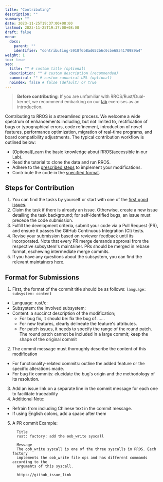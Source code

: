 ```yaml
---
title: "Contributing"
description: ""
summary: ""
date: 2023-11-25T19:37:00+08:00
lastmod: 2023-11-25T19:37:00+08:00
draft: false
menu:
  docs:
    parent: ""
    identifier: "contributing-5910f6b8ad652b6c0cbe6834170989a4"
weight: 1
toc: true
seo:
  title: "" # custom title (optional)
  description: "" # custom description (recommended)
  canonical: "" # custom canonical URL (optional)
  noindex: false # false (default) or true
---
```


> **Before contributing**:
> If you are unfamiliar with RROS/Rust/Dual-kernel, we recommend embarking on our [lab](https://github.com/rust-real-time-os/os_lab) exercises as an introduction.

Contributing to RROS is a streamlined process. We welcome a wide spectrum of enhancements including, but not limited to, rectification of bugs or typographical errors, code refinement, introduction of novel features, performance optimization, migration of real-time programs, and board compatibility adjustments. The typical contribution workflow is outlined below:
- (Optional)Learn the basic knowledge about RROS(accessible in our Lab).
- Read the tutorial to clone the data and run RROS.
- Adhere to the [prescribed steps](#steps-for-contribution) to implement your modifications.
- Contribute the code in the [specified format](#format-for-submissions).

## Steps for Contribution

1. You can find the tasks by yourself or start with one of the [first good issues]().
2. Claim the task if there is already an issue. Otherwise, create a new issue detailing the task background; for self-identified bugs, an issue must precede the code submission.
3. Fulfill the development criteria, submit your code via a Pull Request (PR), and ensure it passes the GitHub Continuous Integration (CI) tests.
4. Revise your submission based on reviewer feedback until its incorporated. Note that every PR merge demands approval from the respective subsystem's maintainer. PRs should be merged in rebase format, eschewing intermediate merge commits.
5. If you have any questions about the subsystem, you can find the relevant maintainers [here](https://rust-real-time-os.github.io/website/docs/contributing/maintainers).

## Format for Submissions

1. First, the format of the commit title should be as follows: `language: subsystem: content`
  - Language: rust/c:
  - Subsystem: the involved subsystem;
  - Content: a succinct description of the modification;
    - For bug fix, it should be: fix the bug of ......
    - For new features, clearly delineate the feature's attributes.
    - For patch issues, it needs to specify the range of the round patch. The round patch cannot be included in a large commit; keep the shape of the original commit
2. The commit message must thoroughly describe the content of this modification
  - For functionality-related commits: outline the added feature or the specific alterations made.
  - For bug fix commits: elucidate the bug's origin and the methodology of its resolution.
3. Add an issue link on a separate line in the commit message for each one to facilitate traceability
4. Additional Note:
  -  Refrain from including Chinese text in the commit message.
  -  If using English colons, add a space after them
5.  A PR commit Example:
    ```
      Title
      rust: factory: add the oob_write syscall

      Message
      The oob_write syscall is one of the three syscalls in RROS. Each factory 
      implements the oob_write file ops and has different commands according to the 
      arguments of this syscall.

      https://github_issue_link
    ```
